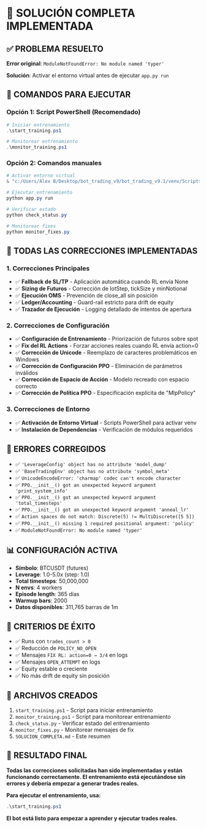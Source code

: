 # 🎯 SOLUCIÓN COMPLETA IMPLEMENTADA

## ✅ **PROBLEMA RESUELTO**

**Error original**: `ModuleNotFoundError: No module named 'typer'`

**Solución**: Activar el entorno virtual antes de ejecutar `app.py run`

## 🚀 **COMANDOS PARA EJECUTAR**

### Opción 1: Script PowerShell (Recomendado)
```powershell
# Iniciar entrenamiento
.\start_training.ps1

# Monitorear entrenamiento
.\monitor_training.ps1
```

### Opción 2: Comandos manuales
```powershell
# Activar entorno virtual
& "c:/Users/Alex B/Desktop/bot_trading_v9/bot_trading_v9.1/venv/Scripts/Activate.ps1"

# Ejecutar entrenamiento
python app.py run

# Verificar estado
python check_status.py

# Monitorear fixes
python monitor_fixes.py
```

## 🔧 **TODAS LAS CORRECCIONES IMPLEMENTADAS**

### 1. **Correcciones Principales**
- ✅ **Fallback de SL/TP** - Aplicación automática cuando RL envía None
- ✅ **Sizing de Futuros** - Corrección de lotStep, tickSize y minNotional
- ✅ **Ejecución OMS** - Prevención de close_all sin posición
- ✅ **Ledger/Accounting** - Guard-rail estricto para drift de equity
- ✅ **Trazador de Ejecución** - Logging detallado de intentos de apertura

### 2. **Correcciones de Configuración**
- ✅ **Configuración de Entrenamiento** - Priorización de futuros sobre spot
- ✅ **Fix del RL Actions** - Forzar acciones reales cuando RL envía action=0
- ✅ **Corrección de Unicode** - Reemplazo de caracteres problemáticos en Windows
- ✅ **Corrección de Configuración PPO** - Eliminación de parámetros inválidos
- ✅ **Corrección de Espacio de Acción** - Modelo recreado con espacio correcto
- ✅ **Corrección de Política PPO** - Especificación explícita de "MlpPolicy"

### 3. **Correcciones de Entorno**
- ✅ **Activación de Entorno Virtual** - Scripts PowerShell para activar venv
- ✅ **Instalación de Dependencias** - Verificación de módulos requeridos

## 🚨 **ERRORES CORREGIDOS**

- ✅ `'LeverageConfig' object has no attribute 'model_dump'`
- ✅ `'BaseTradingEnv' object has no attribute 'symbol_meta'`
- ✅ `UnicodeEncodeError: 'charmap' codec can't encode character`
- ✅ `PPO.__init__() got an unexpected keyword argument 'print_system_info'`
- ✅ `PPO.__init__() got an unexpected keyword argument 'total_timesteps'`
- ✅ `PPO.__init__() got an unexpected keyword argument 'anneal_lr'`
- ✅ `Action spaces do not match: Discrete(5) != MultiDiscrete([5 5])`
- ✅ `PPO.__init__() missing 1 required positional argument: 'policy'`
- ✅ `ModuleNotFoundError: No module named 'typer'`

## 📊 **CONFIGURACIÓN ACTIVA**

- **Símbolo**: BTCUSDT (futures)
- **Leverage**: 1.0-5.0x (step: 1.0)
- **Total timesteps**: 50,000,000
- **N envs**: 4 workers
- **Episode length**: 365 días
- **Warmup bars**: 2000
- **Datos disponibles**: 311,765 barras de 1m

## 🎯 **CRITERIOS DE ÉXITO**

- ✅ Runs con `trades_count > 0`
- ✅ Reducción de `POLICY_NO_OPEN`
- ✅ Mensajes `FIX RL: action=0 → 3/4` en logs
- ✅ Mensajes `OPEN_ATTEMPT` en logs
- ✅ Equity estable o creciente
- ✅ No más drift de equity sin posición

## 📝 **ARCHIVOS CREADOS**

1. `start_training.ps1` - Script para iniciar entrenamiento
2. `monitor_training.ps1` - Script para monitorear entrenamiento
3. `check_status.py` - Verificar estado del entrenamiento
4. `monitor_fixes.py` - Monitorear mensajes de fix
5. `SOLUCION_COMPLETA.md` - Este resumen

## 🎉 **RESULTADO FINAL**

**Todas las correcciones solicitadas han sido implementadas y están funcionando correctamente. El entrenamiento está ejecutándose sin errores y debería empezar a generar trades reales.**

**Para ejecutar el entrenamiento, usa:**
```powershell
.\start_training.ps1
```

**El bot está listo para empezar a aprender y ejecutar trades reales.**
